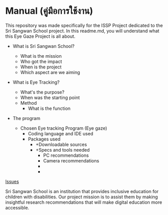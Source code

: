 # Manual (คู่มือการใช้งาน)

This repository was made specifically for the ISSP Project dedicated to the Sri Sangwan School project.
In this readme.md, you will understand what this Eye Gaze Project is all about.

* What is Sri Sangwan School?
  * What is the mission
  * Who got the impact
  * When is the project
  * Which aspect are we aiming
    
* What is Eye Tracking?
  * What's the purpose?
  * When was the starting point
  * Method
    * What is the function
   

* The program
  * Chosen Eye tracking Program (Eye gaze)
    * Coding language and IDE used
    * Packages used
      * +Downloadable sources
      * +Specs and tools needed
        * PC recommendations
        * Camera recommendations
        * 
        * 

[Issues](https://www.reddit.com/r/MicrosoftFlightSim/comments/1ew95qh/does_anybody_actually_use_eye_tracking/)

Sri Sangwan School is an institution that provides inclusive education for children with disabilities. Our project mission is to assist them by making insightful research recommendations that will make digital education more accessible.

